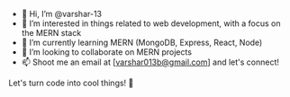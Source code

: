 - 👋 Hi, I’m @varshar-13
- 👀 I’m interested in things related to web development, with a focus on the MERN stack
- 🌱 I’m currently learning MERN (MongoDB, Express, React, Node)
- 💞️ I’m looking to collaborate on MERN projects
- 📫 Shoot me an email at [varshar013b@gmail.com] and let's connect!
  
Let's turn code into cool things! 🚀
<!---
varshar-13/varshar-13 is a ✨ special ✨ repository because its `README.md` (this file) appears on your GitHub profile.
You can click the Preview link to take a look at your changes.
--->
